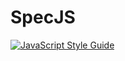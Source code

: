 # SpecJS

[![JavaScript Style Guide](https://img.shields.io/badge/code_style-standard-brightgreen.svg)](https://standardjs.com)
